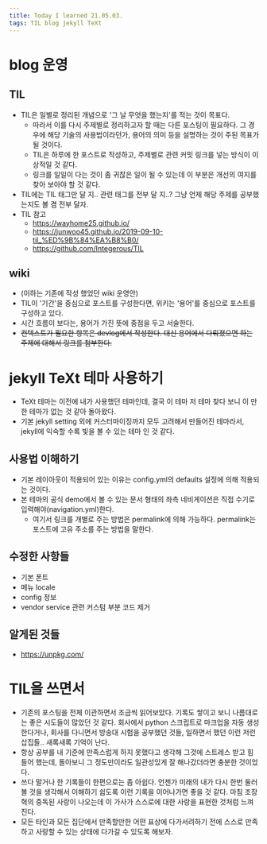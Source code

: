 ```yaml
---
title: Today I learned 21.05.03.
tags: TIL blog jekyll TeXt
---
```


# blog 운영
## TIL
- TIL은 일별로 정리된 개념으로 '그 날 무엇을 했는지'를 적는 것이 목표다.
  - 따라서 이를 다시 주제별로 정리하고자 할 때는 다른 포스팅이 필요하다. 그 경우에 해당 기술의 사용법이라던가, 용어의 의미 등을 설명하는 것이 주된 목표가 될 것이다.
  - TIL은 하루에 한 포스트로 작성하고, 주제별로 관련 커밋 링크를 넣는 방식이 이상적일 것 같다.
  - 링크를 일일이 다는 것이 좀 귀찮은 일이 될 수 있는데 이 부분은 개선의 여지를 찾아 보아야 할 것 같다.
- TIL에는 TIL 태그만 달 지.. 관련 태그를 전부 달 지..? 그냥 언제 해당 주제를 공부했는지도 볼 겸 전부 달자. 
- TIL 참고
  - https://wayhome25.github.io/
  - https://junwoo45.github.io/2019-09-10-til_%ED%9B%84%EA%B8%B0/ 
  - https://github.com/Integerous/TIL

## wiki
- (이하는 기존에 작성 했었던 wiki 운영안)
- TIL이 '기간'을 중심으로 포스트를 구성한다면, 위키는 '용어'를 중심으로 포스트를 구성하고 있다.
- 시간 흐름이 보다는, 용어가 가진 뜻에 중점을 두고 서술한다.
- ~~컨텍스트가 필요한 항목은 devlog에서 작성한다. 대신 용어에서 다뤄졌으면 하는 주제에 대해서 링크를 첨부한다.~~

# jekyll TeXt 테마 사용하기

- TeXt 테마는 이전에 내가 사용했던 테마인데, 결국 이 테마 저 테마 찾다 보니 이 만한 테마가 없는 것 같아 돌아왔다.
- 기본 jekyll setting 외에 커스터마이징까지 모두 고려해서 만들어진 테마라서, jekyll에 익숙할 수록 빛을 볼 수 있는 테마 인 것 같다.

## 사용법 이해하기
- 기본 레이아웃이 적용되어 있는 이유는 config.yml의 defaults 설정에 의해 적용되는 것이다.
- 본 테마의 공식 demo에서 볼 수 있는 문서 형태의 좌측 네비게이션은 직접 수기로 입력해야(navigation.yml)한다.
  - 여기서 링크를 개별로 주는 방법은 permalink에 의해 가능하다. permalink는 포스트에 고유 주소를 주는 방법을 말한다.

## 수정한 사항들
- 기본 폰트
- 메뉴 locale
- config 정보
- vendor service 관련 커스텀 부분 코드 제거

## 알게된 것들
- https://unpkg.com/


# TIL을 쓰면서
- 기존의 포스팅을 전체 이관하면서 조금씩 읽어보았다. 기록도 쌓이고 보니 나름대로는 좋은 시도들이 많았던 것 같다. 회사에서 python 스크립트로 마크업을 자동 생성 한다거나, 회사를 다니면서 방송대 시험을 공부했던 것들, 일하면서 했던 이런 저런 삽집들.. 새록새록 기억이 난다.
- 항상 공부를 내 기준에 만족스럽게 하지 못했다고 생각해 그것에 스트레스 받고 힘들어 했는데, 돌아보니 그 정도만이라도 일관성있게 잘 해나갔더라면 충분한 것이었다.
- 쓰다 말거나 한 기록들이 한편으로는 좀 아쉽다. 언젠가 미래의 내가 다시 한번 둘러볼 것을 생각해서 이해하기 쉽도록 이런 기록을 이어나가면 좋을 것 같다. 마침 조장혁의 중독된 사랑이 나오는데 이 가사가 스스로에 대한 사랑을 표현한 것처럼 느껴진다.
- 모든 타인과 모든 집단에서 만족할만한 어떤 표상에 다가서려하기 전에 스스로 만족하고 사랑할 수 있는 상태에 다가갈 수 있도록 해보자. 